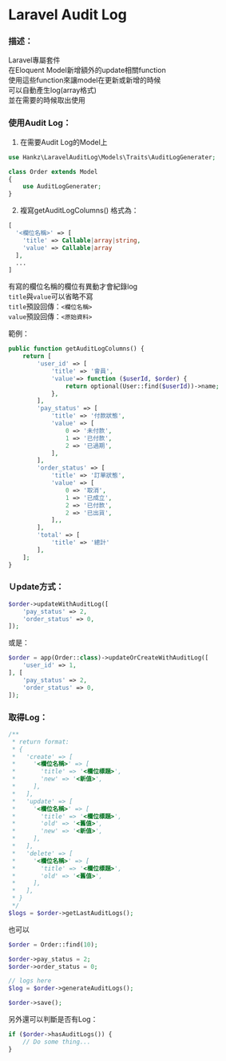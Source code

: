 # Laravel Audit Log

### 描述：
Laravel專屬套件  
在Eloquent Model新增額外的update相關function  
使用這些function來讓model在更新或新增的時候  
可以自動產生log(array格式)  
並在需要的時候取出使用

### 使用Audit Log：
1. 在需要Audit Log的Model上
```php
use Hankz\LaravelAuditLog\Models\Traits\AuditLogGenerater;

class Order extends Model
{
    use AuditLogGenerater;
}
```

2. 複寫getAuditLogColumns()
格式為：
```php
[
  '<欄位名稱>' => [
    'title' => Callable|array|string,
    'value' => Callable|array
  ],
  ...
]
```
有寫的欄位名稱的欄位有異動才會紀錄log  
`title`與`value`可以省略不寫  
`title`預設回傳：`<欄位名稱>`  
`value`預設回傳：`<原始資料>`  

範例：
```php
public function getAuditLogColumns() {
    return [
        'user_id' => [
            'title' => '會員',
            'value'=> function ($userId, $order) {
                return optional(User::find($userId))->name;
            },
        ],
        'pay_status' => [
            'title' => '付款狀態',
            'value' => [
                0 => '未付款',
                1 => '已付款',
                2 => '已過期',
            ],
        ],
        'order_status' => [
            'title' => '訂單狀態',
            'value' => [
                0 => '取消',
                1 => '已成立',
                2 => '已付款',
                2 => '已出貨',
            ],,
        ],
        'total' => [
            'title' => '總計'
        ],
    ];
}
```

### Ｕpdate方式：

```php
$order->updateWithAuditLog([
    'pay_status' => 2,
    'order_status' => 0,
]);
```

或是：
```php
$order = app(Order::class)->updateOrCreateWithAuditLog([
    'user_id' => 1,
], [
    'pay_status' => 2,
    'order_status' => 0,
]);
```

### 取得Log：
```php
/**
 * return format:
 * {
 *   'create' => [
 *     '<欄位名稱>' => [
 *       'title' => '<欄位標題>',
 *       'new' => '<新值>',
 *     ],
 *   ],
 *   'update' => [
 *     '<欄位名稱>' => [
 *       'title' => '<欄位標題>',
 *       'old' => '<舊值>',
 *       'new' => '<新值>',
 *     ],
 *   ],
 *   'delete' => [
 *     '<欄位名稱>' => [
 *       'title' => '<欄位標題>',
 *       'old' => '<舊值>',
 *     ],
 *   ],
 * }
 */
$logs = $order->getLastAuditLogs();
```
也可以
```php
$order = Order::find(10);

$order->pay_status = 2;
$order->order_status = 0;

// logs here
$log = $order->generateAuditLogs();

$order->save();
```


另外還可以判斷是否有Log：
```php
if ($order->hasAuditLogs()) {
    // Do some thing...
}
```
